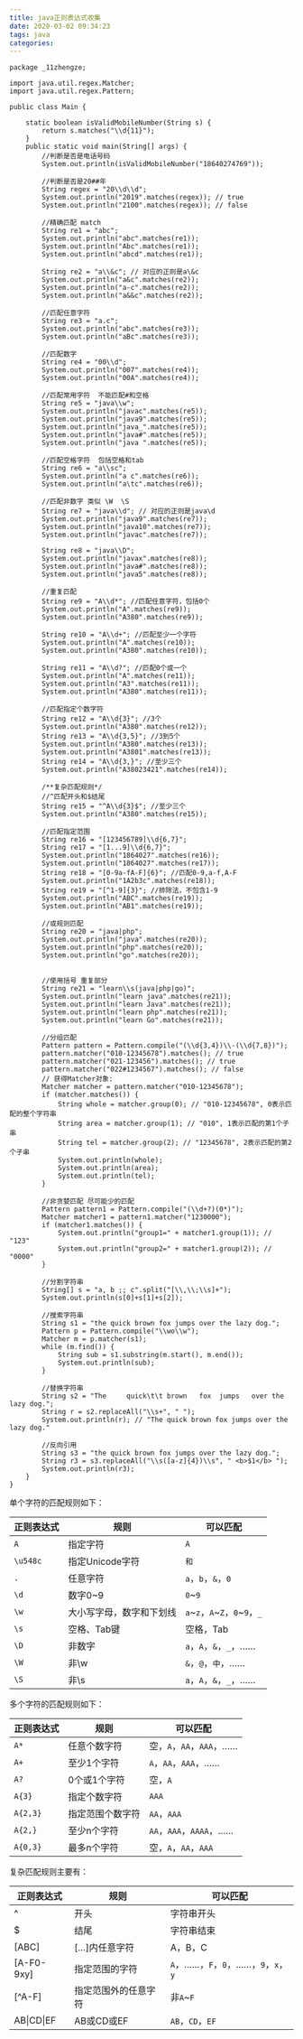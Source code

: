 ```yaml
---
title: java正则表达式收集
date: 2020-03-02 09:34:23
tags: java
categories: 
---
```


<!--more-->

<pre>
<code class="language-java">package _11zhengze;

import java.util.regex.Matcher;
import java.util.regex.Pattern;

public class Main {

    static boolean isValidMobileNumber(String s) {
        return s.matches("\\d{11}");
    }
    public static void main(String[] args) {
        //判断是否是电话号码
        System.out.println(isValidMobileNumber("18640274769"));

        //判断是否是20##年
        String regex = "20\\d\\d";
        System.out.println("2019".matches(regex)); // true
        System.out.println("2100".matches(regex)); // false

        //精确匹配 match
        String re1 = "abc";
        System.out.println("abc".matches(re1));
        System.out.println("Abc".matches(re1));
        System.out.println("abcd".matches(re1));

        String re2 = "a\\&amp;c"; // 对应的正则是a\&amp;c
        System.out.println("a&amp;c".matches(re2));
        System.out.println("a-c".matches(re2));
        System.out.println("a&amp;&amp;c".matches(re2));

        //匹配任意字符
        String re3 = "a.c";
        System.out.println("abc".matches(re3));
        System.out.println("aBc".matches(re3));

        //匹配数字
        String re4 = "00\\d";
        System.out.println("007".matches(re4));
        System.out.println("00A".matches(re4));

        //匹配常用字符  不能匹配#和空格
        String re5 = "java\\w";
        System.out.println("javac".matches(re5));
        System.out.println("java9".matches(re5));
        System.out.println("java_".matches(re5));
        System.out.println("java#".matches(re5));
        System.out.println("java ".matches(re5));

        //匹配空格字符  包括空格和tab
        String re6 = "a\\sc";
        System.out.println("a c".matches(re6));
        System.out.println("a\tc".matches(re6));

        //匹配非数字 类似 \W  \S
        String re7 = "java\\d"; // 对应的正则是java\d
        System.out.println("java9".matches(re7));
        System.out.println("java10".matches(re7));
        System.out.println("javac".matches(re7));

        String re8 = "java\\D";
        System.out.println("javax".matches(re8));
        System.out.println("java#".matches(re8));
        System.out.println("java5".matches(re8));

        //重复匹配
        String re9 = "A\\d*"; //匹配任意字符，包括0个
        System.out.println("A".matches(re9));
        System.out.println("A380".matches(re9));

        String re10 = "A\\d+"; //匹配至少一个字符
        System.out.println("A".matches(re10));
        System.out.println("A380".matches(re10));

        String re11 = "A\\d?"; //匹配0个或一个
        System.out.println("A".matches(re11));
        System.out.println("A3".matches(re11));
        System.out.println("A380".matches(re11));

        //匹配指定个数字符
        String re12 = "A\\d{3}"; //3个
        System.out.println("A380".matches(re12));
        String re13 = "A\\d{3,5}"; //3到5个
        System.out.println("A380".matches(re13));
        System.out.println("A3801".matches(re13));
        String re14 = "A\\d{3,}"; //至少三个
        System.out.println("A38023421".matches(re14));

        /**复杂匹配规则*/
        //^匹配开头和$结尾
        String re15 = "^A\\d{3}$"; //至少三个
        System.out.println("A380".matches(re15));

        //匹配指定范围
        String re16 = "[123456789]\\d{6,7}";
        String re17 = "[1...9]\\d{6,7}";
        System.out.println("1864027".matches(re16));
        System.out.println("1864027".matches(re17));
        String re18 = "[0-9a-fA-F]{6}"; //匹配0-9,a-f,A-F
        System.out.println("1A2b3c".matches(re18));
        String re19 = "[^1-9]{3}"; //排除法，不包含1-9
        System.out.println("ABC".matches(re19));
        System.out.println("AB1".matches(re19));

        //或规则匹配
        String re20 = "java|php";
        System.out.println("java".matches(re20));
        System.out.println("php".matches(re20));
        System.out.println("go".matches(re20));


        //使用括号 重复部分
        String re21 = "learn\\s(java|php|go)";
        System.out.println("learn java".matches(re21));
        System.out.println("learn Java".matches(re21));
        System.out.println("learn php".matches(re21));
        System.out.println("learn Go".matches(re21));

        //分组匹配
        Pattern pattern = Pattern.compile("(\\d{3,4})\\-(\\d{7,8})");
        pattern.matcher("010-12345678").matches(); // true
        pattern.matcher("021-123456").matches(); // true
        pattern.matcher("022#1234567").matches(); // false
        // 获得Matcher对象:
        Matcher matcher = pattern.matcher("010-12345678");
        if (matcher.matches()) {
            String whole = matcher.group(0); // "010-12345678", 0表示匹配的整个字符串
            String area = matcher.group(1); // "010", 1表示匹配的第1个子串
            String tel = matcher.group(2); // "12345678", 2表示匹配的第2个子串
            System.out.println(whole);
            System.out.println(area);
            System.out.println(tel);
        }

        //非贪婪匹配 尽可能少的匹配
        Pattern pattern1 = Pattern.compile("(\\d+?)(0*)");
        Matcher matcher1 = pattern1.matcher("1230000");
        if (matcher1.matches()) {
            System.out.println("group1=" + matcher1.group(1)); // "123"
            System.out.println("group2=" + matcher1.group(2)); // "0000"
        }

        //分割字符串
        String[] s = "a, b ;; c".split("[\\,\\;\\s]+");
        System.out.println(s[0]+s[1]+s[2]);

        //搜索字符串
        String s1 = "the quick brown fox jumps over the lazy dog.";
        Pattern p = Pattern.compile("\\wo\\w");
        Matcher m = p.matcher(s1);
        while (m.find()) {
            String sub = s1.substring(m.start(), m.end());
            System.out.println(sub);
        }

        //替换字符串
        String s2 = "The     quick\t\t brown   fox  jumps   over the  lazy dog.";
        String r = s2.replaceAll("\\s+", " ");
        System.out.println(r); // "The quick brown fox jumps over the lazy dog."

        //反向引用
        String s3 = "the quick brown fox jumps over the lazy dog.";
        String r3 = s3.replaceAll("\\s([a-z]{4})\\s", " &lt;b&gt;$1&lt;/b&gt; ");
        System.out.println(r3);
    }
}
</code></pre>

<p>单个字符的匹配规则如下：</p>

<table><thead><tr><th>正则表达式</th>
			<th>规则</th>
			<th>可以匹配</th>
		</tr></thead><tbody><tr><td><code>A</code></td>
			<td>指定字符</td>
			<td><code>A</code></td>
		</tr><tr><td><code>\u548c</code></td>
			<td>指定Unicode字符</td>
			<td><code>和</code></td>
		</tr><tr><td><code>.</code></td>
			<td>任意字符</td>
			<td><code>a</code>，<code>b</code>，<code>&amp;</code>，<code>0</code></td>
		</tr><tr><td><code>\d</code></td>
			<td>数字0~9</td>
			<td><code>0</code>~<code>9</code></td>
		</tr><tr><td><code>\w</code></td>
			<td>大小写字母，数字和下划线</td>
			<td><code>a</code>~<code>z</code>，<code>A</code>~<code>Z</code>，<code>0</code>~<code>9</code>，<code>_</code></td>
		</tr><tr><td><code>\s</code></td>
			<td>空格、Tab键</td>
			<td>空格，Tab</td>
		</tr><tr><td><code>\D</code></td>
			<td>非数字</td>
			<td><code>a</code>，<code>A</code>，<code>&amp;</code>，<code>_</code>，……</td>
		</tr><tr><td><code>\W</code></td>
			<td>非\w</td>
			<td><code>&amp;</code>，<code>@</code>，<code>中</code>，……</td>
		</tr><tr><td><code>\S</code></td>
			<td>非\s</td>
			<td><code>a</code>，<code>A</code>，<code>&amp;</code>，<code>_</code>，……</td>
		</tr></tbody></table><p>多个字符的匹配规则如下：</p>

<table><thead><tr><th>正则表达式</th>
			<th>规则</th>
			<th>可以匹配</th>
		</tr></thead><tbody><tr><td><code>A*</code></td>
			<td>任意个数字符</td>
			<td>空，<code>A</code>，<code>AA</code>，<code>AAA</code>，……</td>
		</tr><tr><td><code>A+</code></td>
			<td>至少1个字符</td>
			<td><code>A</code>，<code>AA</code>，<code>AAA</code>，……</td>
		</tr><tr><td><code>A?</code></td>
			<td>0个或1个字符</td>
			<td>空，<code>A</code></td>
		</tr><tr><td><code>A{3}</code></td>
			<td>指定个数字符</td>
			<td><code>AAA</code></td>
		</tr><tr><td><code>A{2,3}</code></td>
			<td>指定范围个数字符</td>
			<td><code>AA</code>，<code>AAA</code></td>
		</tr><tr><td><code>A{2,}</code></td>
			<td>至少n个字符</td>
			<td><code>AA</code>，<code>AAA</code>，<code>AAAA</code>，……</td>
		</tr><tr><td><code>A{0,3}</code></td>
			<td>最多n个字符</td>
			<td>空，<code>A</code>，<code>AA</code>，<code>AAA</code></td>
		</tr></tbody></table><p>复杂匹配规则主要有：</p>

<table><thead><tr><th>正则表达式</th>
			<th>规则</th>
			<th>可以匹配</th>
		</tr></thead><tbody><tr><td>^</td>
			<td>开头</td>
			<td>字符串开头</td>
		</tr><tr><td>$</td>
			<td>结尾</td>
			<td>字符串结束</td>
		</tr><tr><td>[ABC]</td>
			<td>[…]内任意字符</td>
			<td>A，B，C</td>
		</tr><tr><td>[A-F0-9xy]</td>
			<td>指定范围的字符</td>
			<td><code>A</code>，……，<code>F</code>，<code>0</code>，……，<code>9</code>，<code>x</code>，<code>y</code></td>
		</tr><tr><td>[^A-F]</td>
			<td>指定范围外的任意字符</td>
			<td>非<code>A</code>~<code>F</code></td>
		</tr><tr><td>AB|CD|EF</td>
			<td>AB或CD或EF</td>
			<td><code>AB</code>，<code>CD</code>，<code>EF</code></td>
		</tr></tbody></table><p> </p>
